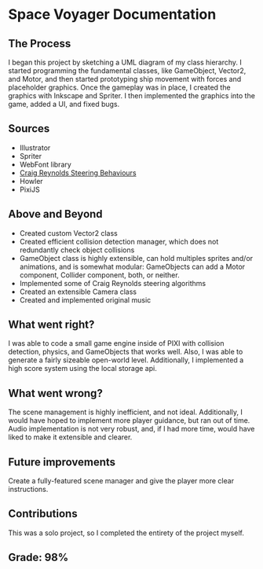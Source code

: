 # Space Voyager Documentation

## The Process
I began this project by sketching a UML diagram of my class hierarchy. I started programming the fundamental classes, like GameObject, Vector2, and Motor, and then started prototyping ship movement with forces and placeholder graphics. Once the gameplay was in place, I created the graphics with Inkscape and Spriter. I then implemented the graphics into the game, added a UI, and fixed bugs.

## Sources
- Illustrator
- Spriter
- WebFont library
- [Craig Reynolds Steering Behaviours](https://www.red3d.com/cwr/papers/1999/gdc99steer.pdf)
- Howler
- PixiJS

## Above and Beyond
- Created custom Vector2 class
- Created efficient collision detection manager, which does not redundantly check object collisions
- GameObject class is highly extensible, can hold multiples sprites and/or animations, and is somewhat modular: GameObjects can add a Motor component, Collider component, both, or neither.
- Implemented some of Craig Reynolds steering algorithms
- Created an extensible Camera class
- Created and implemented original music

## What went right?
I was able to code a small game engine inside of PIXI with collision detection, physics, and GameObjects that works well. Also, I was able to generate a fairly sizeable open-world level. Additionally, I implemented a high score system using the local storage api.

## What went wrong?
The scene management is highly inefficient, and not ideal. Additionally, I would have hoped to implement more player guidance, but ran out of time.
Audio implementation is not very robust, and, if I had more time, would have liked to make it extensible and clearer.
## Future improvements
Create a fully-featured scene manager and give the player more clear instructions.

## Contributions
This was a solo project, so I completed the entirety of the project myself.

## Grade: 98%